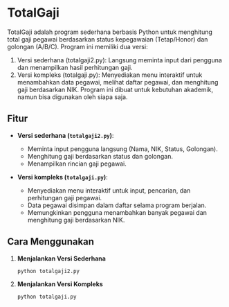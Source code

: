 # TotalGaji

TotalGaji adalah program sederhana berbasis Python untuk menghitung total gaji pegawai berdasarkan status kepegawaian (Tetap/Honor) dan golongan (A/B/C). Program ini memiliki dua versi:
1. Versi sederhana (totalgaji2.py): Langsung meminta input dari pengguna dan menampilkan hasil perhitungan gaji.
2. Versi kompleks (totalgaji.py): Menyediakan menu interaktif untuk menambahkan data pegawai, melihat daftar pegawai, dan menghitung gaji berdasarkan NIK.
Program ini dibuat untuk kebutuhan akademik, namun bisa digunakan oleh siapa saja.

## Fitur
- **Versi sederhana (`totalgaji2.py`)**: 
  - Meminta input pengguna langsung (Nama, NIK, Status, Golongan).
  - Menghitung gaji berdasarkan status dan golongan.
  - Menampilkan rincian gaji pegawai.

- **Versi kompleks (`totalgaji.py`)**:
  - Menyediakan menu interaktif untuk input, pencarian, dan perhitungan gaji pegawai.
  - Data pegawai disimpan dalam daftar selama program berjalan.
  - Memungkinkan pengguna menambahkan banyak pegawai dan menghitung gaji berdasarkan NIK.

## Cara Menggunakan

1. **Menjalankan Versi Sederhana**
   ```bash
   python totalgaji2.py
2. **Menjalankan Versi Kompleks**
   ```bash
   python totalgaji.py
